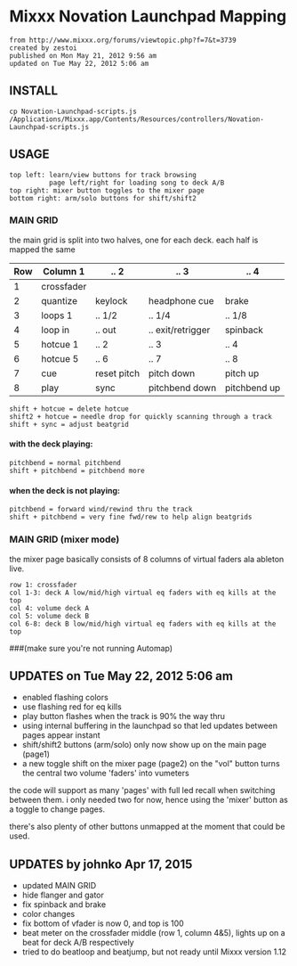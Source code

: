 # Mixxx Novation Launchpad Mapping

```
from http://www.mixxx.org/forums/viewtopic.php?f=7&t=3739
created by zestoi
published on Mon May 21, 2012 9:56 am
updated on Tue May 22, 2012 5:06 am
```

## INSTALL

```
cp Novation-Launchpad-scripts.js /Applications/Mixxx.app/Contents/Resources/controllers/Novation-Launchpad-scripts.js
```

## USAGE

```
top left: learn/view buttons for track browsing
          page left/right for loading song to deck A/B
top right: mixer button toggles to the mixer page
bottom right: arm/solo buttons for shift/shift2
```

### MAIN GRID

the main grid is split into two halves, one for each deck. each half is mapped the same


Row | Column 1       | .. 2        | .. 3                | .. 4
----|----------------|-------------|---------------------|---
1   | crossfader
2   | quantize       | keylock     | headphone cue       | brake
3   | loops 1        | .. 1/2      | .. 1/4              | .. 1/8
4   | loop in        | .. out      | .. exit/retrigger   | spinback
5   | hotcue 1       | .. 2        | .. 3                | .. 4
6   | hotcue 5       | .. 6        | .. 7                | .. 8
7   | cue            | reset pitch | pitch down          | pitch up
8   | play           | sync        | pitchbend down      | pitchbend up


```
shift + hotcue = delete hotcue
shift2 + hotcue = needle drop for quickly scanning through a track
shift + sync = adjust beatgrid
```

#### with the deck playing:

```
pitchbend = normal pitchbend
shift + pitchbend = pitchbend more
```

#### when the deck is not playing:

```
pitchbend = forward wind/rewind thru the track
shift + pitchbend = very fine fwd/rew to help align beatgrids
```

### MAIN GRID (mixer mode)

the mixer page basically consists of 8 columns of virtual faders ala ableton live.

```
row 1: crossfader
col 1-3: deck A low/mid/high virtual eq faders with eq kills at the top
col 4: volume deck A
col 5: volume deck B
col 6-8: deck B low/mid/high virtual eq faders with eq kills at the top
```

###(make sure you're not running Automap)

## UPDATES on Tue May 22, 2012 5:06 am

* enabled flashing colors
* use flashing red for eq kills
* play button flashes when the track is 90% the way thru
* using internal buffering in the launchpad so that led updates between pages appear instant
* shift/shift2 buttons (arm/solo) only now show up on the main page (page1)
* a new toggle shift on the mixer page (page2) on the "vol" button turns the central two volume 'faders' into vumeters

the code will support as many 'pages' with full led recall when switching between them. i only needed two for now, hence using the 'mixer' button as a toggle to change pages.

there's also plenty of other buttons unmapped at the moment that could be used.

## UPDATES by johnko Apr 17, 2015

* updated MAIN GRID
* hide flanger and gator
* fix spinback and brake
* color changes
* fix bottom of vfader is now 0, and top is 100
* beat meter on the crossfader middle (row 1, column 4&5), lights up on a beat for deck A/B respectively
* tried to do beatloop and beatjump, but not ready until Mixxx version 1.12
